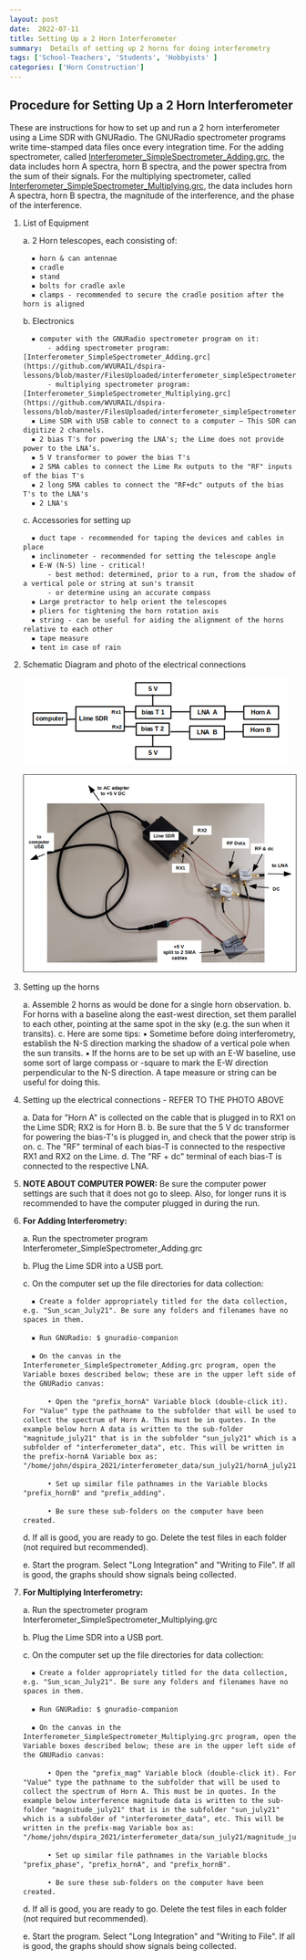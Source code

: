 ```yaml
---
layout: post
date:  2022-07-11
title: Setting Up a 2 Horn Interferometer
summary:  Details of setting up 2 horns for doing interferometry
tags: ['School-Teachers', 'Students', 'Hobbyists' ]
categories: ['Horn Construction']
---
```


## Procedure for Setting Up a 2 Horn Interferometer

These are instructions for how to set up and run a 2 horn interferometer using a Lime SDR with GNURadio. The GNURadio spectrometer programs write time-stamped data files once every integration time. For the adding spectrometer, called [Interferometer_SimpleSpectrometer_Adding.grc](https://github.com/WVURAIL/dspira-lessons/blob/master/FilesUploaded/interferometer_simpleSpectrometer_Lime_adding.grc), the data includes horn A spectra, horn B spectra, and the power spectra from the sum of their signals. For the multiplying spectrometer, called [Interferometer_SimpleSpectrometer_Multiplying.grc](https://github.com/WVURAIL/dspira-lessons/blob/master/FilesUploaded/interferometer_simpleSpectrometer_Lime_multiplying.grc), the data includes horn A spectra, horn B spectra, the magnitude of the interference, and the phase of the interference.

   1. List of Equipment
  
        a. 2 Horn telescopes, each consisting of:

            ▪ horn & can antennae
            ▪ cradle
            ▪ stand
            ▪ bolts for cradle axle
            ▪ clamps - recommended to secure the cradle position after the horn is aligned
        b. Electronics

            ▪ computer with the GNURadio spectrometer program on it:
	            - adding spectrometer program:  [Interferometer_SimpleSpectrometer_Adding.grc](https://github.com/WVURAIL/dspira-lessons/blob/master/FilesUploaded/interferometer_simpleSpectrometer_Lime_adding.grc)
	            - multiplying spectrometer program: [Interferometer_SimpleSpectrometer_Multiplying.grc](https://github.com/WVURAIL/dspira-lessons/blob/master/FilesUploaded/interferometer_simpleSpectrometer_Lime_multiplying.grc)
            ▪ Lime SDR with USB cable to connect to a computer – This SDR can digitize 2 channels.
            ▪ 2 bias T's for powering the LNA's; the Lime does not provide power to the LNA’s.
            ▪ 5 V transformer to power the bias T's
            ▪ 2 SMA cables to connect the Lime Rx outputs to the "RF" inputs of the bias T's
            ▪ 2 long SMA cables to connect the "RF+dc" outputs of the bias T's to the LNA's
            ▪ 2 LNA's

        c. Accessories for setting up

            ▪ duct tape - recommended for taping the devices and cables in place
            ▪ inclinometer - recommended for setting the telescope angle
            ▪ E-W (N-S) line - critical!
		        - best method: determined, prior to a run, from the shadow of a vertical pole or string at sun's transit
		        - or determine using an accurate compass
            ▪ Large protractor to help orient the telescopes
            ▪ pliers for tightening the horn rotation axis
            ▪ string - can be useful for aiding the alignment of the horns relative to each other
            ▪ tape measure
            ▪ tent in case of rain

   2. Schematic Diagram and photo of the electrical connections

        ![electrical connection schematic](https://github.com/WVURAIL/dspira-lessons/blob/master/FilesUploaded/Interferometer_electrical_schematic.png)

        ![electrical connection photo](https://github.com/WVURAIL/dspira-lessons/blob/master/FilesUploaded/interferometer_electrical_connections_photo.png)
      
      
   3. Setting up the horns

        a. Assemble 2 horns as would be done for a single horn observation.
        b. For horns with a baseline along the east-west direction, set them parallel to each other, pointing at the same spot in the sky (e.g. the sun when it transits). 
        c. Here are some tips:
            ▪ Sometime before doing interferometry, establish the N-S direction marking the shadow of a vertical pole when the sun transits.
            ▪ If the horns are to be set up with an E-W baseline, use some sort of large compass or       -square to mark the E-W direction perpendicular to the N-S direction. A tape measure or string can be useful for doing this.
   
   4. Setting up the electrical connections - REFER TO THE PHOTO ABOVE

        a. Data for "Horn A" is collected on the cable that is plugged in to RX1 on the Lime SDR; RX2 is for Horn B.
        b. Be sure that the 5 V dc transformer for powering the bias-T's is plugged in, and check that the power strip is on.
        c. The "RF"  terminal of each bias-T is connected to the respective RX1 and RX2 on the Lime.
        d. The "RF + dc" terminal of each bias-T is connected to the respective LNA.

   5. <B>NOTE ABOUT COMPUTER POWER:</B> Be sure the computer power settings are such that it does not go to sleep. Also, for longer runs it is recommended to have the computer plugged in during the run.
   
         
   6. <B>For Adding Interferometry:</B>

        a. Run the spectrometer program Interferometer_SimpleSpectrometer_Adding.grc

        b. Plug the Lime SDR into a USB port.

        c. On the computer set up the file directories for data collection:

            ▪ Create a folder appropriately titled for the data collection, e.g. "Sun_scan_July21". Be sure any folders and filenames have no spaces in them.

            ▪ Run GNURadio: $ gnuradio-companion

            ▪ On the canvas in the Interferometer_SimpleSpectrometer_Adding.grc program, open the Variable boxes described below; these are in the upper left side of the GNURadio canvas:

                • Open the "prefix_hornA" Variable block (double-click it). For "Value" type the pathname to the subfolder that will be used to collect the spectrum of Horn A. This must be in quotes. In the example below horn A data is written to the sub-folder "magnitude_july21" that is in the subfolder "sun_july21" which is a subfolder of "interferometer_data", etc. This will be written in the prefix-hornA Variable box as: "/home/john/dspira_2021/interferometer_data/sun_july21/hornA_july21/"

                • Set up similar file pathnames in the Variable blocks "prefix_hornB" and "prefix_adding".

                • Be sure these sub-folders on the computer have been created.

        d. If all is good, you are ready to go. Delete the test files in each folder (not required but recommended).

        e. Start the program. Select "Long Integration" and "Writing to File". If all is good, the graphs should show signals being collected.

   7. <B>For Multiplying Interferometry:</B>

        a. Run the spectrometer program Interferometer_SimpleSpectrometer_Multiplying.grc

        b. Plug the Lime SDR into a USB port.

        c. On the computer set up the file directories for data collection:

            ▪ Create a folder appropriately titled for the data collection, e.g. "Sun_scan_July21". Be sure any folders and filenames have no spaces in them.

            ▪ Run GNURadio: $ gnuradio-companion

            ▪ On the canvas in the Interferometer_SimpleSpectrometer_Multiplying.grc program, open the Variable boxes described below; these are in the upper left side of the GNURadio canvas:

                • Open the "prefix_mag" Variable block (double-click it). For "Value" type the pathname to the subfolder that will be used to collect the spectrum of Horn A. This must be in quotes. In the example below interference magnitude data is written to the sub-folder "magnitude_july21" that is in the subfolder "sun_july21" which is a subfolder of "interferometer_data", etc. This will be written in the prefix-mag Variable box as: "/home/john/dspira_2021/interferometer_data/sun_july21/magnitude_july21/"

                • Set up similar file pathnames in the Variable blocks "prefix_phase", "prefix_hornA", and "prefix_hornB". 

                • Be sure these sub-folders on the computer have been created.

        d. If all is good, you are ready to go. Delete the test files in each folder (not required but recommended).
        
        e. Start the program. Select "Long Integration" and "Writing to File". If all is good, the graphs should show signals being collected.


